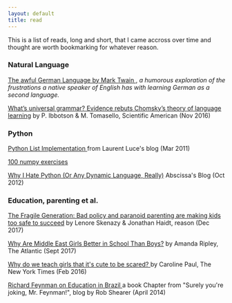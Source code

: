 ```yaml
---
layout: default
title: read
---
```


This is a list of reads, long and short, that I came accross over time and thought
are worth bookmarking for whatever reason. 

### Natural Language
<a
href="http://how-to-learn-any-language.com/e/languages/german/the-awful-german-language.html"> The awful German Language by Mark Twain </a>, *a humorous exploration of the frustrations a native speaker of English has with learning German as a second language.*

<a
href="https://www.salon.com/2016/09/10/what-will-universal-grammar-evidence-rebuts-chomskys-theory-of-language-learning_partner/">
What’s universal grammar? Evidence rebuts Chomsky’s theory of language
learning</a> by P. Ibbotson & M. Tomasello, Scientific American (Nov 2016)

### Python

<a href="http://www.laurentluce.com/posts/python-list-implementation/"> Python List Implementation </a> from Laurent Luce's blog (Mar 2011)

<a href="http://www.labri.fr/perso/nrougier/teaching/numpy.100/index.html" target="_blank">100 numpy exercises</a> 

<a href="https://semitwist.com/articles/article/view/why-i-hate-python-or-any-dynamic-language-really">Why I Hate Python (Or Any Dynamic Language, Really)</a> Abscissa's Blog (Oct 2012)


### Education, parenting et al.

<a href="https://reason.com/archives/2017/10/26/the-fragile-generation">
The Fragile Generation: Bad policy and paranoid parenting are making kids too
safe to succeed</a> by Lenore Skenazy & Jonathan Haidt, reason (Dec 2017)

<a href="https://www.theatlantic.com/education/archive/2017/09/boys-are-not-defective/540204/?utm_source=atlfb" target="_blank">Why Are Middle East Girls Better in School Than Boys?</a> by Amanda Ripley, The Atlantic (Sept 2017)

<a
href="https://www.nytimes.com/2016/02/21/opinion/sunday/why-do-we-teach-girls-that-its-cute-to-be-scared.html?linkId=23060548&_r=0" target="_blank">
Why do we teach girls that it's cute to be scared? </a> by Caroline Paul, The
New York Times (Feb 2016)

<a href="http://v.cx/2010/04/feynman-brazil-education" target="_blank"> Richard
Feynman on Education in Brazil </a> a book Chapter from "Surely you're joking,
Mr. Feynman!", blog by Rob Shearer (April 2014)
